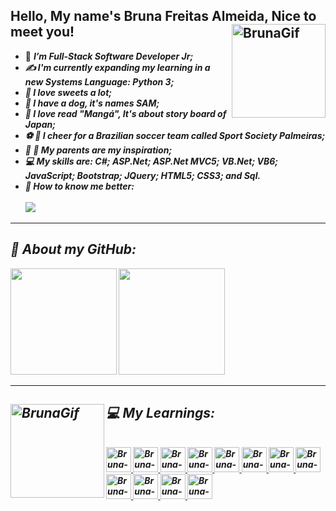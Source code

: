 ## Hello, My name's Bruna Freitas Almeida, Nice to meet you! <img align="right" alt="BrunaGif" height="150" width="150" src="https://share-cdn.picrew.me/shareImg/org/202110/338224_cSfDs63q.png">  
- :woman: <i><b>I’m Full-Stack Software Developer Jr; <br/>
- :writing_hand: I'm currently expanding my learning in a new Systems Language: Python 3; <br/>
- :cake: I love sweets a lot; <br/>
- :dog: I have a dog, it's names SAM; <br/>
- :green_book: I love read "Mangá", It's about story board of Japan; <br/>
- :soccer: :green_heart: I cheer for a Brazilian soccer team called Sport Society Palmeiras; <br/>
- :older_woman: :older_man: My parents are my inspiration; <br/>
- :computer: My skills are: C#; ASP.Net; ASP.Net MVC5; VB.Net; VB6; JavaScript; Bootstrap; JQuery; HTML5; CSS3; and Sql.<br/>
- :speech_balloon: How to know me better:
  <br/>
  <br/>
  <a href="https://www.linkedin.com/in/bruna-freitas-almeida-a14b01182/" target="_blank"><img src="https://img.shields.io/badge/-LinkedIn-%230077B5?style=for-the-badge&logo=linkedin&logoColor=white" target="_blank"></a>
<hr>

## :book: About my GitHub:
<div>  
  <img height="170em" src="https://github-readme-stats.vercel.app/api?username=brunafreit4s&show_icons=true&theme=radical&include_all_commits=true&count_private=true"/>
  <img height="170em" src="https://github-readme-stats.vercel.app/api/top-langs/?username=brunafreit4s&layout=compact&langs_count=7&theme=radical"/>
</div> 
<hr>

## :computer: My Learnings: <img align="left" alt="BrunaGif" height="150" width="150" src="https://share-cdn.picrew.me/shareImg/org/202110/338224_xVMCM1rp.png">
<div style="display: inline_block"><br>
  <a href="https://github.com/brunafreit4s">    
    <img align="rigth" alt="Bruna-HTML" height="40" width="40" src="https://img.icons8.com/color/48/000000/html-5--v1.png">  
    <img align="rigth" alt="Bruna-CSS" height="40" width="40" src="https://img.icons8.com/color/48/000000/css3.png">  
    <img align="rigth" alt="Bruna-Js" height="40" width="40" src="https://img.icons8.com/color/48/000000/javascript--v1.png">  
    <img align="rigth" alt="Bruna-Bootstrap" height="40" width="40" src="https://img.icons8.com/color/452/bootstrap.png">  
    <img align="rigth" alt="Bruna-JQuery" height="40" width="40" src="https://icon-library.com/images/jquery-icon-png/jquery-icon-png-28.jpg">    
    <img align="rigth" alt="Bruna-Csharp" height="40" width="40" src="https://img.icons8.com/color/48/000000/c-sharp-logo.png">  
    <img align="rigth" alt="Bruna-Python" height="40" width="40" src="https://img.icons8.com/color/48/000000/python--v1.png">      
    <img align="rigth" alt="Bruna-Java" height="40" width="40" src="https://cdn.icon-icons.com/icons2/2415/PNG/128/java_original_wordmark_logo_icon_146459.png">  
    <img align="rigth" alt="Bruna-Git" height="40" width="40" src="https://img.icons8.com/color/48/000000/git.png">  
    <img align="rigth" alt="Bruna-MySql" height="40" width="40" src="https://img.icons8.com/fluency/48/000000/mysql-logo.png">
    <img align="rigth" alt="Bruna-MySql" height="40" width="40" src="https://img.icons8.com/color/48/000000/microsoft-sql-server.png">
    <img align="rigth" alt="Bruna-MySql" height="40" width="40" src="https://img.icons8.com/fluency/48/000000/visual-studio-2019.png">      
</div>
